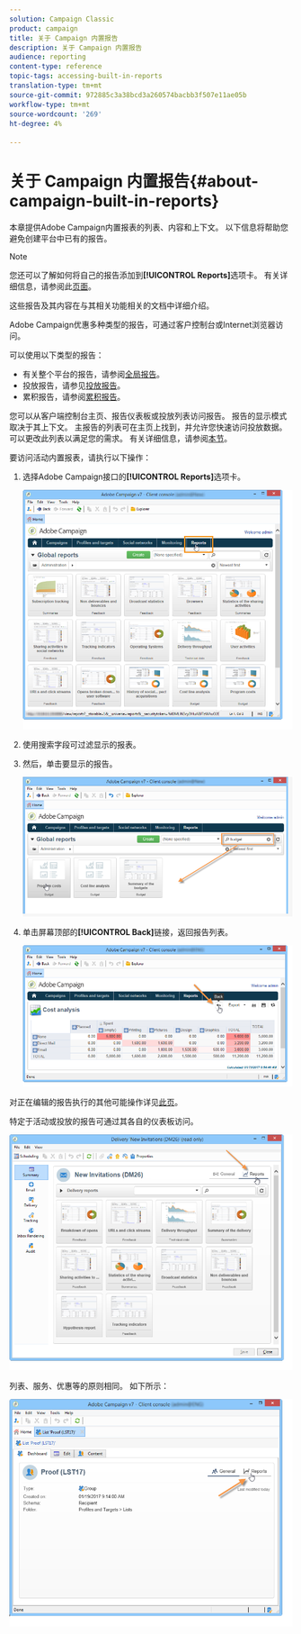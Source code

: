 ```yaml
---
solution: Campaign Classic
product: campaign
title: 关于 Campaign 内置报告
description: 关于 Campaign 内置报告
audience: reporting
content-type: reference
topic-tags: accessing-built-in-reports
translation-type: tm+mt
source-git-commit: 972885c3a38bcd3a260574bacbb3f507e11ae05b
workflow-type: tm+mt
source-wordcount: '269'
ht-degree: 4%

---
```



# 关于 Campaign 内置报告{#about-campaign-built-in-reports}

本章提供Adobe Campaign内置报表的列表、内容和上下文。 以下信息将帮助您避免创建平台中已有的报告。

>[!NOTE]
>
>您还可以了解如何将自己的报告添加到&#x200B;**[!UICONTROL Reports]**&#x200B;选项卡。 有关详细信息，请参阅此[页面](../../reporting/using/configuring-access-to-the-report.md#defining-the-filtering-options)。

这些报告及其内容在与其相关功能相关的文档中详细介绍。

Adobe Campaign优惠多种类型的报告，可通过客户控制台或Internet浏览器访问。

可以使用以下类型的报告：

* 有关整个平台的报告，请参阅[全局报告](../../reporting/using/global-reports.md)。
* 投放报告，请参见[投放报告](../../reporting/using/delivery-reports.md)。
* 累积报告，请参阅[累积报告](../../reporting/using/cumulative-reports.md)。

您可以从客户端控制台主页、报告仪表板或投放列表访问报告。 报告的显示模式取决于其上下文。 主报告的列表可在主页上找到，并允许您快速访问投放数据。 可以更改此列表以满足您的需求。 有关详细信息，请参阅[本节](../../reporting/using/about-reports-creation-in-campaign.md)。

要访问活动内置报表，请执行以下操作：

1. 选择Adobe Campaign接口的&#x200B;**[!UICONTROL Reports]**&#x200B;选项卡。

   ![](assets/reporting_access_from_home.png)

1. 使用搜索字段可过滤显示的报表。

1. 然后，单击要显示的报告。

   ![](assets/reporting_edit_a_report.png)

1. 单击屏幕顶部的&#x200B;**[!UICONTROL Back]**&#x200B;链接，返回报告列表。

   ![](assets/reporting_back_button.png)

对正在编辑的报告执行的其他可能操作详见[此页](../../reporting/using/actions-on-reports.md)。

特定于活动或投放的报告可通过其各自的仪表板访问。

![](assets/reporting_on_a_delivery.png)

列表、服务、优惠等的原则相同。 如下所示：

![](assets/reporting_on_an_offer.png)